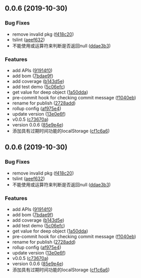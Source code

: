 ## 0.0.6 (2019-10-30)


### Bug Fixes

* remove invalid pkg ([f418c20](https://github.com/iyolee/fetools/commit/f418c2099b0c1f9f4fd11312d45311a1c3fc0b39))
* tslint ([aeef632](https://github.com/iyolee/fetools/commit/aeef632873489250a38e1d88d985e9f5ef49bd43))
* 不能使用或运算符来判断是否返回null ([ddae3b3](https://github.com/iyolee/fetools/commit/ddae3b383521dc20145f3de13fe6779a8ca6301e))


### Features

* add APIs ([91914f0](https://github.com/iyolee/fetools/commit/91914f018e27b5339b6d23a3831e01702c88856b))
* add bom ([7bdae9f](https://github.com/iyolee/fetools/commit/7bdae9fa3351799fabdc05a1607b989cfcd2bad0))
* add coverage ([b143d5e](https://github.com/iyolee/fetools/commit/b143d5ead28b046c258e8985e969330e7f3042e5))
* add test demo ([5c06efc](https://github.com/iyolee/fetools/commit/5c06efce497891b5c28dd4b4558864824e8095a3))
* get value for deep object ([1a50dda](https://github.com/iyolee/fetools/commit/1a50dda1d92c022b44050c05c6a2873622f110b5))
* pre-commit hook for checking commit message ([f1040eb](https://github.com/iyolee/fetools/commit/f1040eb2cdee731f6f4e896c2002685e6bff5cca))
* rename for publish ([2728add](https://github.com/iyolee/fetools/commit/2728adda2c607db1145eef899f39eea99982d37a))
* rollup config ([af975e4](https://github.com/iyolee/fetools/commit/af975e40aa69bedd9efac7f2f89ecb613359ceda))
* update version ([13e0e6f](https://github.com/iyolee/fetools/commit/13e0e6fa324e0375eb584689e980c6f4a3322d1a))
* v0.0.5 ([c73670a](https://github.com/iyolee/fetools/commit/c73670a1d6fdcfbd19e19b9f8b26b19db5728c50))
* version 0.0.6 ([85e9e4e](https://github.com/iyolee/fetools/commit/85e9e4e5eff0b0cc5689ae1bc761fc56269feb5e))
* 添加具有过期时间功能的localStorage ([cf1c6a6](https://github.com/iyolee/fetools/commit/cf1c6a6b740d122736e6f457ce22438cc583f325))



## 0.0.6 (2019-10-30)


### Bug Fixes

* remove invalid pkg ([f418c20](https://github.com/iyolee/fetools/commit/f418c2099b0c1f9f4fd11312d45311a1c3fc0b39))
* tslint ([aeef632](https://github.com/iyolee/fetools/commit/aeef632873489250a38e1d88d985e9f5ef49bd43))
* 不能使用或运算符来判断是否返回null ([ddae3b3](https://github.com/iyolee/fetools/commit/ddae3b383521dc20145f3de13fe6779a8ca6301e))


### Features

* add APIs ([91914f0](https://github.com/iyolee/fetools/commit/91914f018e27b5339b6d23a3831e01702c88856b))
* add bom ([7bdae9f](https://github.com/iyolee/fetools/commit/7bdae9fa3351799fabdc05a1607b989cfcd2bad0))
* add coverage ([b143d5e](https://github.com/iyolee/fetools/commit/b143d5ead28b046c258e8985e969330e7f3042e5))
* add test demo ([5c06efc](https://github.com/iyolee/fetools/commit/5c06efce497891b5c28dd4b4558864824e8095a3))
* get value for deep object ([1a50dda](https://github.com/iyolee/fetools/commit/1a50dda1d92c022b44050c05c6a2873622f110b5))
* pre-commit hook for checking commit message ([f1040eb](https://github.com/iyolee/fetools/commit/f1040eb2cdee731f6f4e896c2002685e6bff5cca))
* rename for publish ([2728add](https://github.com/iyolee/fetools/commit/2728adda2c607db1145eef899f39eea99982d37a))
* rollup config ([af975e4](https://github.com/iyolee/fetools/commit/af975e40aa69bedd9efac7f2f89ecb613359ceda))
* update version ([13e0e6f](https://github.com/iyolee/fetools/commit/13e0e6fa324e0375eb584689e980c6f4a3322d1a))
* v0.0.5 ([c73670a](https://github.com/iyolee/fetools/commit/c73670a1d6fdcfbd19e19b9f8b26b19db5728c50))
* version 0.0.6 ([85e9e4e](https://github.com/iyolee/fetools/commit/85e9e4e5eff0b0cc5689ae1bc761fc56269feb5e))
* 添加具有过期时间功能的localStorage ([cf1c6a6](https://github.com/iyolee/fetools/commit/cf1c6a6b740d122736e6f457ce22438cc583f325))



